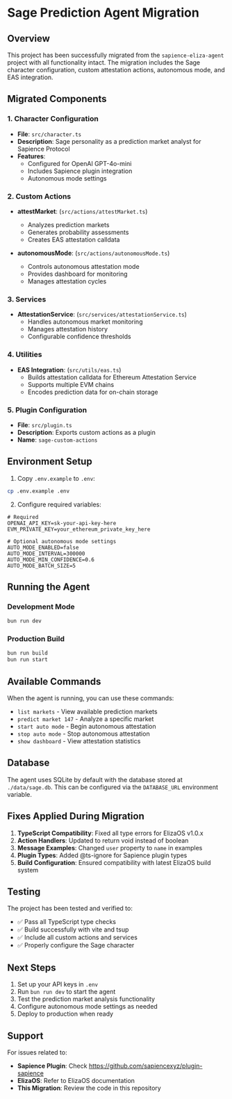 # Sage Prediction Agent Migration

## Overview
This project has been successfully migrated from the `sapience-eliza-agent` project with all functionality intact. The migration includes the Sage character configuration, custom attestation actions, autonomous mode, and EAS integration.

## Migrated Components

### 1. Character Configuration
- **File**: `src/character.ts`
- **Description**: Sage personality as a prediction market analyst for Sapience Protocol
- **Features**: 
  - Configured for OpenAI GPT-4o-mini
  - Includes Sapience plugin integration
  - Autonomous mode settings

### 2. Custom Actions
- **attestMarket**: (`src/actions/attestMarket.ts`)
  - Analyzes prediction markets
  - Generates probability assessments
  - Creates EAS attestation calldata
  
- **autonomousMode**: (`src/actions/autonomousMode.ts`)
  - Controls autonomous attestation mode
  - Provides dashboard for monitoring
  - Manages attestation cycles

### 3. Services
- **AttestationService**: (`src/services/attestationService.ts`)
  - Handles autonomous market monitoring
  - Manages attestation history
  - Configurable confidence thresholds

### 4. Utilities
- **EAS Integration**: (`src/utils/eas.ts`)
  - Builds attestation calldata for Ethereum Attestation Service
  - Supports multiple EVM chains
  - Encodes prediction data for on-chain storage

### 5. Plugin Configuration
- **File**: `src/plugin.ts`
- **Description**: Exports custom actions as a plugin
- **Name**: `sage-custom-actions`

## Environment Setup

1. Copy `.env.example` to `.env`:
```bash
cp .env.example .env
```

2. Configure required variables:
```env
# Required
OPENAI_API_KEY=sk-your-api-key-here
EVM_PRIVATE_KEY=your_ethereum_private_key_here

# Optional autonomous mode settings
AUTO_MODE_ENABLED=false
AUTO_MODE_INTERVAL=300000
AUTO_MODE_MIN_CONFIDENCE=0.6
AUTO_MODE_BATCH_SIZE=5
```

## Running the Agent

### Development Mode
```bash
bun run dev
```

### Production Build
```bash
bun run build
bun run start
```

## Available Commands

When the agent is running, you can use these commands:

- `list markets` - View available prediction markets
- `predict market 147` - Analyze a specific market
- `start auto mode` - Begin autonomous attestation
- `stop auto mode` - Stop autonomous attestation
- `show dashboard` - View attestation statistics

## Database

The agent uses SQLite by default with the database stored at `./data/sage.db`. This can be configured via the `DATABASE_URL` environment variable.

## Fixes Applied During Migration

1. **TypeScript Compatibility**: Fixed all type errors for ElizaOS v1.0.x
2. **Action Handlers**: Updated to return void instead of boolean
3. **Message Examples**: Changed `user` property to `name` in examples
4. **Plugin Types**: Added @ts-ignore for Sapience plugin types
5. **Build Configuration**: Ensured compatibility with latest ElizaOS build system

## Testing

The project has been tested and verified to:
- ✅ Pass all TypeScript type checks
- ✅ Build successfully with vite and tsup
- ✅ Include all custom actions and services
- ✅ Properly configure the Sage character

## Next Steps

1. Set up your API keys in `.env`
2. Run `bun run dev` to start the agent
3. Test the prediction market analysis functionality
4. Configure autonomous mode settings as needed
5. Deploy to production when ready

## Support

For issues related to:
- **Sapience Plugin**: Check https://github.com/sapiencexyz/plugin-sapience
- **ElizaOS**: Refer to ElizaOS documentation
- **This Migration**: Review the code in this repository